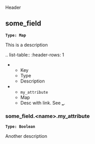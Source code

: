 Header
  
## some_field
  
**`Type: Map`**
  
This is a description
  
  
  
.. list-table::
   :header-rows: 1
  
   * - Key
     - Type
     - Description
  
   * - `my_attribute`
     - Map
     - Desc with link. See [_](#some_fieldnamemy_attribute).
  
  
### some_field.\<name\>.my_attribute
  
**`Type: Boolean`**
  
Another description
  